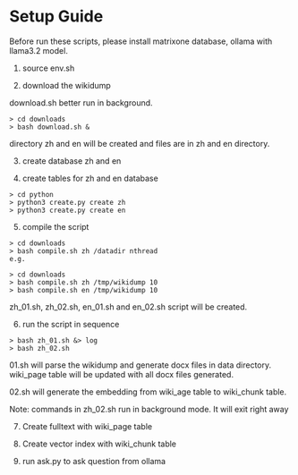 # Setup Guide

Before run these scripts, please install matrixone database, ollama with llama3.2 model.

1. source env.sh

2. download the wikidump

download.sh better run in background.

```
> cd downloads 
> bash download.sh &
```

directory zh and en will be created and files are in zh and en directory.

3. create database zh and en

4. create tables for zh and en database

```
> cd python
> python3 create.py create zh
> python3 create.py create en
```

5. compile the script

```
> cd downloads
> bash compile.sh zh /datadir nthread
e.g.

> cd downloads
> bash compile.sh zh /tmp/wikidump 10
> bash compile.sh en /tmp/wikidump 10
```
zh_01.sh, zh_02.sh, en_01.sh and en_02.sh script will be created.

6. run the script in sequence

```
> bash zh_01.sh &> log
> bash zh_02.sh
```

01.sh will parse the wikidump and generate docx files in data directory.
wiki_page table will be updated with all docx files generated.

02.sh will generate the embedding from wiki_age table to wiki_chunk table.

Note: commands in zh_02.sh run in background mode. It will exit right away

7. Create fulltext with wiki_page table

8. Create vector index with wiki_chunk table

9. run ask.py to ask question from ollama
